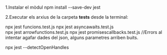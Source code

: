 1.Instalar el mòdul npm install --save-dev jest

2.Executar els arxius de la carpeta **tests** desde la terminal:

npx jest funcions.test.js
npx jest asyncawaits.test.js  
npx jest arrowfunctions.test.js
npx jest promisescallbacks.test.js //Errors al intentar agafar dades del json, alguns parametres arriben buits.

npx jest --detectOpenHandles
